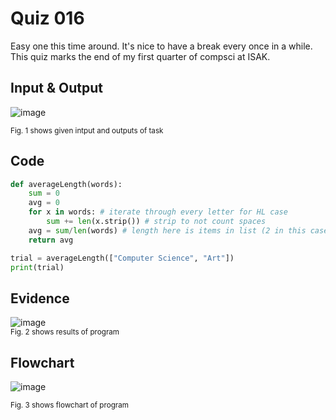# Quiz 016
Easy one this time around. It's nice to have a break every once in a while. This quiz marks the end of my first quarter of compsci at ISAK.
## Input & Output
![image](https://github.com/Amine-Itani/Unit-1/assets/123438294/171a2b44-d799-4546-8cb6-0d136a399605)


<sub>Fig. 1 shows given intput and outputs of task
## Code

```py
def averageLength(words):
    sum = 0 
    avg = 0
    for x in words: # iterate through every letter for HL case
        sum += len(x.strip()) # strip to not count spaces
    avg = sum/len(words) # length here is items in list (2 in this case)
    return avg

trial = averageLength(["Computer Science", "Art"])
print(trial)
```

## Evidence
![image](https://github.com/Amine-Itani/Unit-1/assets/123438294/f4d20dea-0243-45ad-aa6c-7a9a3700927c)
<br><sub>Fig. 2 shows results of program

## Flowchart
![image](https://github.com/Amine-Itani/Unit-1/assets/123438294/3a120ca1-41a4-4975-8f3a-3082500c05c2)

<sub>Fig. 3 shows flowchart of program
